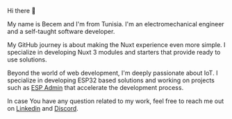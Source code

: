 Hi there 👋

My name is Becem and I'm from Tunisia. I'm an electromechanical engineer and a self-taught software developer.

My GitHub journey is about making the Nuxt experience even more simple. I specialize in developing Nuxt 3 modules and starters that provide ready to use solutions. 

Beyond the world of web development, I'm deeply passionate about IoT. I specialize in developing ESP32 based solutions and working on projects such as [ESP Admin](https://github.com/esp-admin) that accelerate the development process.

In case You have any question related to my work, feel free to reach me out on [Linkedin](https://www.linkedin.com/in/becem-gharbi-142523195) and [Discord](https://discord.com/users/Becem#6401).
